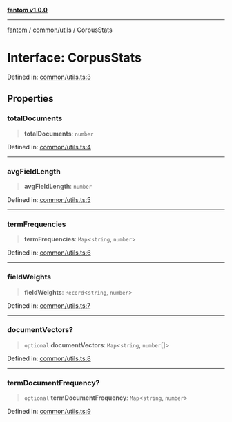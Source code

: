 [**fantom v1.0.0**](../../../README.md)

***

[fantom](../../../README.md) / [common/utils](../README.md) / CorpusStats

# Interface: CorpusStats

Defined in: [common/utils.ts:3](https://github.com/ispyhumanfly/fantom/blob/002f113e9685876d0f3f498ccd9514f78e641ee6/common/utils.ts#L3)

## Properties

### totalDocuments

> **totalDocuments**: `number`

Defined in: [common/utils.ts:4](https://github.com/ispyhumanfly/fantom/blob/002f113e9685876d0f3f498ccd9514f78e641ee6/common/utils.ts#L4)

***

### avgFieldLength

> **avgFieldLength**: `number`

Defined in: [common/utils.ts:5](https://github.com/ispyhumanfly/fantom/blob/002f113e9685876d0f3f498ccd9514f78e641ee6/common/utils.ts#L5)

***

### termFrequencies

> **termFrequencies**: `Map`\<`string`, `number`\>

Defined in: [common/utils.ts:6](https://github.com/ispyhumanfly/fantom/blob/002f113e9685876d0f3f498ccd9514f78e641ee6/common/utils.ts#L6)

***

### fieldWeights

> **fieldWeights**: `Record`\<`string`, `number`\>

Defined in: [common/utils.ts:7](https://github.com/ispyhumanfly/fantom/blob/002f113e9685876d0f3f498ccd9514f78e641ee6/common/utils.ts#L7)

***

### documentVectors?

> `optional` **documentVectors**: `Map`\<`string`, `number`[]\>

Defined in: [common/utils.ts:8](https://github.com/ispyhumanfly/fantom/blob/002f113e9685876d0f3f498ccd9514f78e641ee6/common/utils.ts#L8)

***

### termDocumentFrequency?

> `optional` **termDocumentFrequency**: `Map`\<`string`, `number`\>

Defined in: [common/utils.ts:9](https://github.com/ispyhumanfly/fantom/blob/002f113e9685876d0f3f498ccd9514f78e641ee6/common/utils.ts#L9)
